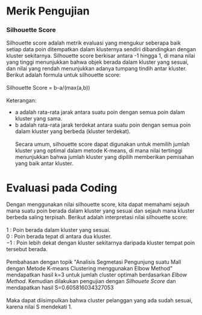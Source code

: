 # Merik Pengujian
### Silhouette Score<br>
Silhouette score adalah metrik evaluasi yang mengukur seberapa baik setiap data poin ditempatkan dalam klusternya sendiri dibandingkan dengan kluster sekitarnya. Silhouette score berkisar antara -1 hingga 1, di mana nilai yang tinggi menunjukkan bahwa objek berada dalam kluster yang sesuai, dan nilai yang rendah menunjukkan adanya tumpang tindih antar kluster. Berikut adalah formula untuk silhouette score:
<br>
<br>Silhouette Score = b-a/(max(a,b))<br>
<br>
Keterangan:
- a adalah rata-rata jarak antara suatu poin dengan semua poin dalam kluster yang sama.
- b adalah rata-rata jarak terdekat antara suatu poin dengan semua poin dalam kluster yang berbeda (kluster terdekat).<br>
<br>Secara umum, silhouette score dapat digunakan untuk memilih jumlah kluster yang optimal dalam metode K-means, di mana nilai tertinggi menunjukkan bahwa jumlah kluster yang dipilih memberikan pemisahan yang baik antar kluster.

# Evaluasi pada Coding
Dengan menggunakan nilai silhouette score, kita dapat memahami sejauh mana suatu poin berada dalam kluster yang sesuai dan sejauh mana kluster berbeda saling terpisah. Berikut adalah interpretasi nilai silhouette score:<br>
<br>1  : Poin berada dalam kluster yang sesuai.
<br>0  : Poin berada tepat di antara dua kluster.
<br>−1 : Poin lebih dekat dengan kluster sekitarnya daripada kluster tempat poin tersebut berada.<br>
<br>Pembahasan dengan topik "Analisis Segmetasi Pengunjung suatu Mall dengan Metode K-means Clustering menggunakan Elbow Method" mendapatkan hasil k=3 untuk jumlah cluster optimah berdasarkan _Elbow Method_. Kemudian dilakukan pengujian dengan _Silhouete Score_ dan mendapatkan hasil S=0.605816034327053<br>
<br>Maka dapat diisimpulkan bahwa cluster pelanggan yang ada sudah sesuai, karena nilai S mendekati 1. 
